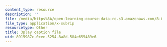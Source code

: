 ```yaml
---
content_type: resource
description: ''
file: /media/https%3A/open-learning-course-data-rc.s3.amazonaws.com/8-04-quantum-physics-i-spring-2013/8915987c0cee52548a8d584e655489e6_lMFgfqRZYoc.vtt
file_type: application/x-subrip
resourcetype: Other
title: 3play caption file
uid: 8915987c-0cee-5254-8a8d-584e655489e6
---
```

